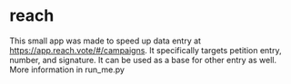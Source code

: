 # reach

This small app was made to speed up data entry at https://app.reach.vote/#/campaigns. It specifically targets petition entry, number, and signature. It can be used as a base for other entry as well. More information in run_me.py
